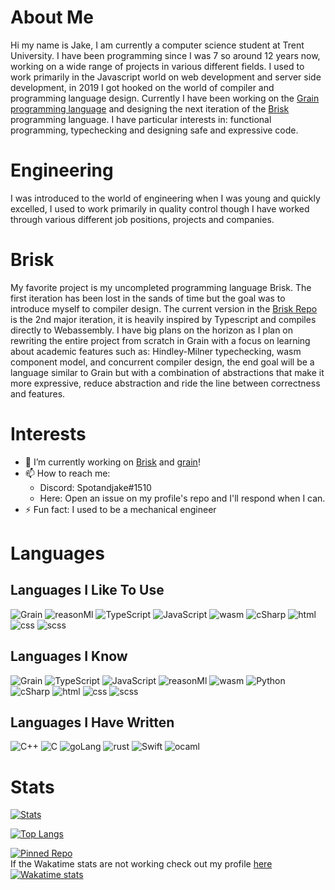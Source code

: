 # About Me

Hi my name is Jake, I am currently a computer science student at Trent University. I have been programming since I was 7 so around 12 years now, working on a wide range of projects in various different fields. I used to work primarily in the Javascript world on web development and server side development, in 2019 I got hooked on the world of compiler and programming language design. Currently I have been working on the [Grain programming language](https://github.com/grain-lang/Grain) and designing the next iteration of the [Brisk](https://github.com/spotandjake/Brisk) programming language. I have particular interests in: functional programming, typechecking and designing safe and expressive code.

# Engineering

I was introduced to the world of engineering when I was young and quickly excelled, I used to work primarily in quality control though I have worked through various different job positions, projects and companies.

# Brisk

My favorite project is my uncompleted programming language Brisk. The first iteration has been lost in the sands of time but the goal was to introduce myself to compiler design. The current version in the [Brisk Repo](https://github.com/spotandjake/Brisk) is the 2nd major iteration, it is heavily inspired by Typescript and compiles directly to Webassembly. I have big plans on the horizon as I plan on rewriting the entire project from scratch in Grain with a focus on learning about academic features such as: Hindley-Milner typechecking, wasm component model, and concurrent compiler design, the end goal will be a language similar to Grain but with a combination of abstractions that make it more expressive, reduce abstraction and ride the line between correctness and features.

# Interests

- 🔭 I’m currently working on [Brisk](https://github.com/spotandjake/Brisk) and [grain](https://github.com/grain-lang/Grain)!
- 📫 How to reach me:
  - Discord: Spotandjake#1510
  - Here: Open an issue on my profile's repo and I'll respond when I can.
- ⚡ Fun fact: I used to be a mechanical engineer

# Languages

## Languages I Like To Use

![Grain](https://img.shields.io/badge/-Grain-000)
![reasonMl](https://img.shields.io/badge/-reason-000?logo=reason)
![TypeScript](https://img.shields.io/badge/-TypeScript-000?&logo=TypeScript)
![JavaScript](https://img.shields.io/badge/-JavaScript-000?&logo=JavaScript)
![wasm](https://img.shields.io/badge/-wasm-000?logo=webassembly)
![cSharp](https://img.shields.io/badge/-cSharp-000?logo=CSharp)
![html](https://img.shields.io/badge/-html-000?logo=html5)
![css](https://img.shields.io/badge/-css-000?logo=css3)
![scss](https://img.shields.io/badge/-scss-000?logo=sass)

## Languages I Know

![Grain](https://img.shields.io/badge/-Grain-000)
![TypeScript](https://img.shields.io/badge/-TypeScript-000?&logo=TypeScript)
![JavaScript](https://img.shields.io/badge/-JavaScript-000?&logo=JavaScript)
![reasonMl](https://img.shields.io/badge/-reason-000?logo=reason)
![wasm](https://img.shields.io/badge/-wasm-000?logo=webassembly)
![Python](https://img.shields.io/badge/-Python-000?&logo=Python)
![cSharp](https://img.shields.io/badge/-cSharp-000?logo=CSharp)
![html](https://img.shields.io/badge/-html-000?logo=html5)
![css](https://img.shields.io/badge/-css-000?logo=css3)
![scss](https://img.shields.io/badge/-scss-000?logo=sass)

## Languages I Have Written

![C++](https://img.shields.io/badge/-C++-000?&logo=c%2b%2b&logoColor=00599C)
![C](https://img.shields.io/badge/-C-000?&logo=C)
![goLang](https://img.shields.io/badge/-go-000?logo=go)
![rust](https://img.shields.io/badge/-rust-000?logo=rust)
![Swift](https://img.shields.io/badge/-Swift-000?&logo=Swift)
![ocaml](https://img.shields.io/badge/-ocaml-000?logo=ocaml)

# Stats

[![Stats](https://github-readme-stats.vercel.app/api?username=Spotandjake&show_icons=true&theme=algolia)](https://github.com/Spotandjake)

[![Top Langs](https://github-readme-stats.vercel.app/api/top-langs/?username=Spotandjake&theme=algolia&langs_count=8)](https://github.com/Spotandjake)

[![Pinned Repo](https://github-readme-stats.vercel.app/api/pin/?username=Spotandjake&repo=Brisk&theme=algolia)](https://github.com/Spotandjake/Brisk)
<br>
If the Wakatime stats are not working check out my profile [here](https://wakatime.com/@Spotandjake)
<br>
[![Wakatime stats](https://github-readme-stats.vercel.app/api/wakatime?username=Spotandjake&theme=algolia&v=4)](<[https://github.com/Spotandjake](https://wakatime.com/@Spotandjake)>)
